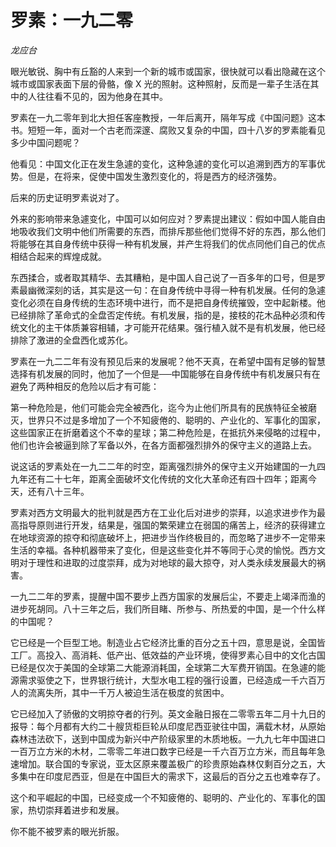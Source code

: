 # 罗素：一九二零

*龙应台*

眼光敏锐、胸中有丘豁的人来到一个新的城市或国家，很快就可以看出隐藏在这个城市或国家表面下层的骨骼，像 X 光的照射。这种照射，反而是一辈子生活在其中的人往往看不见的，因为他身在其中。

罗素在一九二零年到北大担任客座教授，一年后离开，隔年写成《中国问题》这本书。短短一年，面对一个古老而深邃、腐败又复杂的中国，四十八岁的罗素能看见多少中国问题呢？

他看见：中国文化正在发生急遽的变化，这种急遽的变化可以追溯到西方的军事优势。但是，在将来，促使中国发生激烈变化的，将是西方的经济强势。

后来的历史证明罗素说对了。

外来的影响带来急遽变化，中国可以如何应对？罗素提出建议：假如中国人能自由地吸收我们文明中他们所需要的东西，而排斥那些他们觉得不好的东西，那么他们将能够在其自身传统中获得一种有机发展，并产生将我们的优点同他们自己的优点相结合起来的辉煌成就。

东西揉合，或者取其精华、去其糟粕，是中国人自己说了一百多年的口号，但是罗素最幽微深刻的话，其实是这一句：在自身传统中寻得一种有机发展。任何的急遽变化必须在自身传统的生态环境中进行，而不是把自身传统摧毁，空中起新楼。他已经排除了革命式的全盘否定传统。有机发展，指的是，接枝的花木品种必须和传统文化的主干体质兼容相辅，才可能开花结果。强行植入就不是有机发展，他已经排除了激进的全盘西化或苏化。

罗素在一九二二年有没有预见后来的发展呢？他不天真，在希望中国有足够的智慧选择有机发展的同时，他加了一个但是──中国能够在自身传统中有机发展只有在避免了两种相反的危险以后才有可能：

第一种危险是，他们可能会完全被西化，迄今为止他们所具有的民族特征全被磨灭，世界只不过是多增加了一个不知疲倦的、聪明的、产业化的、军事化的国家，这些国家正在折磨着这个不幸的星球；第二种危险是，在抵抗外来侵略的过程中，他们也许会被逼到除了军备以外，在各方面都强烈排外的保守主义的道路上去。

说这话的罗素处在一九二二年的时空，距离强烈排外的保守主义开始建国的一九四九年还有二十七年，距离全面破坏文化传统的文化大革命还有四十四年；距离今天，还有八十三年。

罗素对西方文明最大的批判就是西方在工业化后对进步的崇拜，以追求进步作为最高指导原则进行开发，结果是，强国的繁荣建立在弱国的痛苦上，经济的获得建立在地球资源的掠夺和彻底破坏上，把进步当作终极目的，而忽略了进步不一定带来生活的幸福。各种机器带来了变化，但是这些变化并不等同于心灵的愉悦。西方文明对于理性和进取的过度崇拜，成为对地球的最大掠夺，对人类永续发展最大的祸害。

一九二二年的罗素，提醒中国不要步上西方国家的发展后尘，不要走上竭泽而渔的进步死胡同。八十三年之后，我们所目睹、所参与、所热爱的中国，是一个什么样的中国呢？

它已经是一个巨型工地。制造业占它经济比重的百分之五十四，意思是说，全国皆工厂。高投入、高消耗、低产出、低效益的产业环境，使得罗素心目中的文化古国已经是仅次于美国的全球第二大能源消耗国，全球第二大军费开销国。在急遽的能源需求驱使之下，世界银行统计，大型水电工程的强行设置，已经造成一千六百万人的流离失所，其中一千万人被迫生活在极度的贫困中。

它已经加入了骄傲的文明掠夺者的行列。英文金融日报在二零零五年二月十九日的报导：每个月都有大约二十艘货柜巨轮从印度尼西亚驶往中国，满载木材，从原始森林违法砍下，送到中国成为新兴中产阶级家里的木质地板。一九九七年中国进口一百万立方米的木材，二零零二年进口数字已经是一千六百万立方米，而且每年急速增加。联合国的专家说，亚太区原来覆盖极广的珍贵原始森林仅剩百分之五，大多集中在印度尼西亚，但是在中国巨大的需求下，这最后的百分之五也难幸存了。

这个和平崛起的中国，已经变成一个不知疲倦的、聪明的、产业化的、军事化的国家，热切崇拜着进步和发展。

你不能不被罗素的眼光折服。